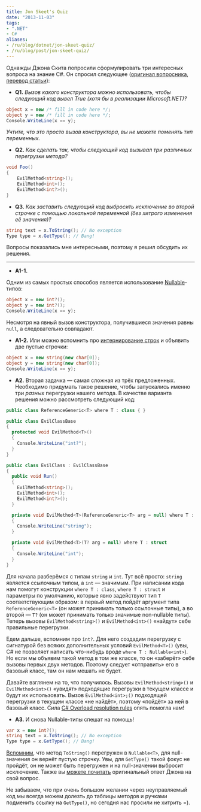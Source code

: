 ```yaml
---
title: Jon Skeet's Quiz
date: "2013-11-03"
tags:
- ".NET"
- C#
aliases:
- /ru/blog/dotnet/jon-skeet-quiz/
- /ru/blog/post/jon-skeet-quiz/
---
```


Однажды Джона Скита попросили сформулировать три интересных вопроса на знание C#. Он спросил следующее ([оригинал вопросника](http://www.dotnetcurry.com/magazine/jon-skeet-quiz.aspx),	[перевод статьи](http://timyrguev.blogspot.ru/2013/10/blog-post.html)):

* **Q1.** *Вызов какого конструктора можно использовать, чтобы следующий код вывел True (хотя бы в реализации Microsoft.NET)?*

```cs
object x = new /* fill in code here */;
object y = new /* fill in code here */;
Console.WriteLine(x == y);
```

*Учтите, что это просто вызов конструктора, вы не можете поменять тип переменных.*

* **Q2.** *Как сделать так, чтобы следующий код вызывал три различных перегрузки метода?*

```cs
void Foo()
{
    EvilMethod<string>();
    EvilMethod<int>();
    EvilMethod<int?>();
}
```

* **Q3.** *Как заставить следующий код выбросить исключение во второй строчке с помощью локальной переменной (без хитрого изменения её значения)?*

```cs
string text = x.ToString(); // No exception
Type type = x.GetType(); // Bang!
```

Вопросы показались мне интересными, поэтому я решил обсудить их решения.<!--more-->

---

* **A1-1.**

Одним из самых простых способов является использование [Nullable](http://msdn.microsoft.com/en-us/library/1t3y8s4s(v=vs.90).aspx)-типов:

```cs
object x = new int?();
object y = new int?();
Console.WriteLine(x == y);
```

Несмотря на явный вызов конструктора, получившиеся значения равны `null`, а следовательно совпадают.

* **A1-2.** Или можно вспомнить про [интернирование строк](http://blogs.msdn.com/b/ericlippert/archive/2009/09/28/string-interning-and-string-empty.aspx) и объявить две пустые строчки:

```cs
object x = new string(new char[0]);
object y = new string(new char[0]);
Console.WriteLine(x == y);
```

* **A2.** Вторая задачка — самая сложная из трёх предложенных. Необходимо придумать такое решение, чтобы запускались именно три *разных* перегрузки нашего метода. В качестве варианта решения можно рассмотреть следующий код:

```cs
public class ReferenceGeneric<T> where T : class { }

public class EvilClassBase
{
  protected void EvilMethod<T>()
  {
    Console.WriteLine("int?");
  }
}

public class EvilClass : EvilClassBase
{
  public void Run()
  {
    EvilMethod<string>();
    EvilMethod<int>();
    EvilMethod<int?>();
  }

  private void EvilMethod<T>(ReferenceGeneric<T> arg = null) where T : class
  {
    Console.WriteLine("string");
  }

  private void EvilMethod<T>(T? arg = null) where T : struct
  {
    Console.WriteLine("int");
  }
}
```

Для начала разберёмся с типам `string` и `int`. Тут всё просто: `string` является ссылочным типом, а `int` — значимым. При написании кода нам помогут конструкции `where T : class`, `where T : struct` и параметры по умолчанию, которые явно задействуют тип `T` соответствующим образом: в первый метод пойдёт аргумент типа `ReferenceGeneric<T>` (он может принимать только ссылочные типы), а во второй — `T?` (он может принимать только значимые non-nullable типы). Теперь вызовы `EvilMethod<string>()` и `EvilMethod<int>()` «найдут» себе правильные перегрузки.

Едем дальше, вспомним про `int?`. Для него создадим перегрузку с сигнатурой без всяких дополнительных условий `EvilMethod<T>()` (увы, C# не позволяет написать что-нибудь вроде `where T : Nullable<int>`). Но если мы объявим такой метод в том же классе, то он «заберёт» себе вызовы первых двух методов. Поэтому следует «отправить» его в базовый класс, там он нам мешать не будет.

Давайте взглянем на то, что получилось. Вызовы `EvilMethod<string>()` и `EvilMethod<int>()` «увидят» подходящие перегрузки в текущем классе и будут их использовать. Вызов `EvilMethod<int>;()` подходящей перегрузки в текущем классе «не найдёт», поэтому «пойдёт» за ней в базовый класс. Сила [C# Overload resolution rules](http://msdn.microsoft.com/en-us/library/aa691336%28v=vs.71%29.aspx) опять помогла нам!

* **A3.** И снова Nullable-типы спешат на помощь!

```cs
var x = new int?();
string text = x.ToString(); // No exception
Type type = x.GetType(); // Bang!
```

[Вспомним](http://msdn.microsoft.com/en-us/library/9hd15ket.aspx), что метод `ToString()` перегружен в `Nullable<T>`, для null-значения он вернёт пустую строчку. Увы, для `GetType()` такой фокус не пройдёт, он не может быть перегружен и на null-значении выбросит исключение. Также вы [можете почитать](http://stackoverflow.com/questions/12725631/nullable-type-gettype-throws-exception) оригинальный ответ Джона на свой вопрос.

Не забываем, что при очень большом желании через неуправляемый код мы всегда можем долезть до таблицы методов и ручками подменить ссылку на `GetType()`, но сегодня нас просили не хитрить =).
